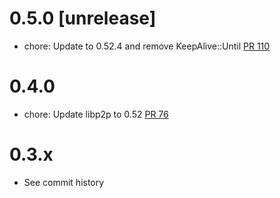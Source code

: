 # 0.5.0 [unrelease]
- chore: Update to 0.52.4 and remove KeepAlive::Until [PR 110]

[PR 110]: https://github.com/dariusc93/rust-ipfs/pull/110

# 0.4.0
- chore: Update libp2p to 0.52 [PR 76]

[PR 76]: https://github.com/dariusc93/rust-ipfs/pull/76

# 0.3.x
- See commit history